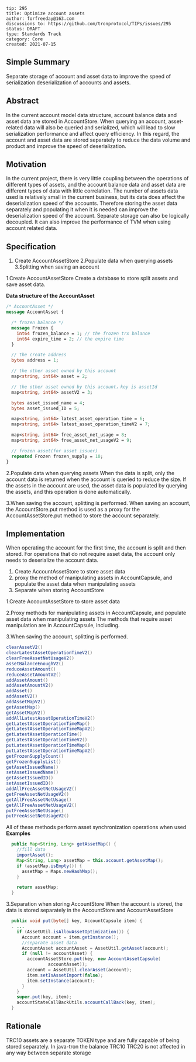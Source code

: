 ```
tip: 295
title: Optimize account assets	
author: forfreeday@163.com
discussions to: https://github.com/tronprotocol/TIPs/issues/295
status: DRAFT
type: Standards Track
category: Core
created: 2021-07-15
```

## Simple Summary
Separate storage of account and asset data to improve the speed of serialization deserialization of accounts and assets.

## Abstract
In the current account model data structure, account balance data and asset data are stored in AccountStore. When querying an account, asset-related data will also be queried and serialized, which will lead to slow serialization performance and affect query efficiency. In this regard, the account and asset data are stored separately to reduce the data volume and product and improve the speed of deserialization.

## Motivation
In the current project, there is very little coupling between the operations of different types of assets, and the account balance data and asset data are different types of data with little correlation. The number of assets data used is relatively small in the current business, but its data does affect the deserialization speed of the accounts. Therefore storing the asset data separately and populating it when it is needed can improve the deserialization speed of the account. Separate storage can also be logically decoupled. It can also improve the performance of TVM when using account related data.

## Specification
1. Create AccountAssetStore
2.Populate data when querying assets
3.Splitting when saving an account

1.Create AccountAssetStore
Create a database to store split assets and save asset data.

**Data structure of the AccountAsset**
```proto
/* AccountAsset */
message AccountAsset {

  /* frozen balance */
  message Frozen {
    int64 frozen_balance = 1; // the frozen trx balance
    int64 expire_time = 2; // the expire time
  }

  // the create address
  bytes address = 1;

  // the other asset owned by this account
  map<string, int64> asset = 2;

  // the other asset owned by this account，key is assetId
  map<string, int64> assetV2 = 3;

  bytes asset_issued_name = 4;
  bytes asset_issued_ID = 5;

  map<string, int64> latest_asset_operation_time = 6;
  map<string, int64> latest_asset_operation_timeV2 = 7;

  map<string, int64> free_asset_net_usage = 8;
  map<string, int64> free_asset_net_usageV2 = 9;

  // frozen asset(for asset issuer)
  repeated Frozen frozen_supply = 10;
}
```

2.Populate data when querying assets
When the data is split, only the account data is returned when the account is queried to reduce the size.
If the assets in the account are used, the asset data is populated by querying the assets, and this operation is done automatically.

3.When saving the account, splitting is performed.
When saving an account, the AccountStore.put method is used as a proxy for the AccountAssetStore.put method to store the account separately.

## Implementation

When operating the account for the first time, the account is split and then stored. For operations that do not require asset data, the account only needs to deserialize the account data.

1. Create AccountAssetStore to store asset data
2. proxy the method of manipulating assets in AccountCapsule, and populate the asset data when manipulating assets
3. Separate when storing AccountStore


1.Create AccountAssetStore to store asset data

2.Proxy methods for manipulating assets in AccountCapsule, and populate asset data when manipulating assets
The methods that require asset manipulation are in AccountCapsule, including.

3.When saving the account, splitting is performed.

```java
clearAssetV2()
clearLatestAssetOperationTimeV2()
clearFreeAssetNetUsageV2()
assetBalanceEnoughV2()
reduceAssetAmount()
reduceAssetAmountV2()
addAssetAmount()
addAssetAmountV2()
addAsset()
addAssetV2()
addAssetMapV2()
getAssetMap()
getAssetMapV2()
addAllLatestAssetOperationTimeV2()
getLatestAssetOperationTimeMap()
getLatestAssetOperationTimeMapV2()
getLatestAssetOperationTime()
getLatestAssetOperationTimeV2()
putLatestAssetOperationTimeMap()
putLatestAssetOperationTimeMapV2()
getFrozenSupplyCount()
getFrozenSupplyList()
getAssetIssuedName()
setAssetIssuedName()
getAssetIssuedID()
setAssetIssuedID()
addAllFreeAssetNetUsageV2()
getFreeAssetNetUsageV2()
getAllFreeAssetNetUsage()
getAllFreeAssetNetUsageV2()
putFreeAssetNetUsage()
putFreeAssetNetUsageV2()
```
All of these methods perform asset synchronization operations when used
**Examples**
``` java
  public Map<String, Long> getAssetMap() {
    //fill data
    importAsset();
    Map<String, Long> assetMap = this.account.getAssetMap();
    if (assetMap.isEmpty()) {
      assetMap = Maps.newHashMap();
    }

    return assetMap;
  }

```

3.Separation when storing AccountStore
When the account is stored, the data is stored separately in the AccountStore and AccountAssetStore
```java
  public void put(byte[] key, AccountCapsule item) {
  . ...
    if (AssetUtil.isAllowAssetOptimization()) {
      Account account = item.getInstance();
      //separate asset data
      AccountAsset accountAsset = AssetUtil.getAsset(account);
      if (null != accountAsset) {
        accountAssetStore.put(key, new AccountAssetCapsule(
                accountAsset));
        account = AssetUtil.clearAsset(account);
        item.setIsAssetImport(false);
        item.setInstance(account);
      }
    }
    super.put(key, item);
    accountStateCallBackUtils.accountCallBack(key, item);
  }
```

## Rationale
TRC10 assets are a separate TOKEN type and are fully capable of being stored separately. In java-tron the balance TRC10 TRC20 is not affected in any way between separate storage